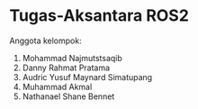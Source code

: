 # Tugas-Aksantara ROS2

Anggota kelompok:
1. Mohammad Najmutstsaqib
2. Danny Rahmat Pratama
3. Audric Yusuf Maynard Simatupang
4. Muhammad Akmal
5. Nathanael Shane Bennet